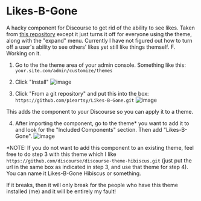 # Likes-B-Gone
A hacky component for Discourse to get rid of the ability to see likes. Taken from [this repository](https://github.com/tshenry/discourse-hide-likes) except it just turns it off for everyone using the theme, along with the "expand" menu. Currently I have not figured out how to turn off a user's ability to see others' likes yet still like things themself. F. Working on it.

1. Go to the the theme area of your admin console. Something like this: `your.site.com/admin/customize/themes`

2. Click "Install"
   ![image](https://d11a6trkgmumsb.cloudfront.net/original/3X/1/b/1b33528136b6802d56e1538ff330be6392e2dd7a.png)

3. Click "From a git repository" and put this into the box: `https://github.com/pieartsy/Likes-B-Gone.git`
   ![image](https://d11a6trkgmumsb.cloudfront.net/original/3X/d/b/db174a87268798883fe0a96a38e9cca0d2e7b71a.png)

This adds the component to your Discourse so you can apply it to a theme.

4. After importing the component, go to the theme* you want to add it to and look for the "Included Components" section. Then add "Likes-B-Gone".
  ![image](https://d11a6trkgmumsb.cloudfront.net/original/3X/a/a/aa921dedfab385449556751417269e08225bd168.png)

*NOTE: If you do not want to add this component to an existing theme, feel free to do step 3 with this theme which I like `https://github.com/discourse/discourse-theme-hibiscus.git` (just put the url in the same box as indicated in step 3, and use that theme for step 4). You can name it Likes-B-Gone Hibiscus or something.

If it breaks, then it will only break for the people who have this theme installed (me) and it will be entirely my fault!
